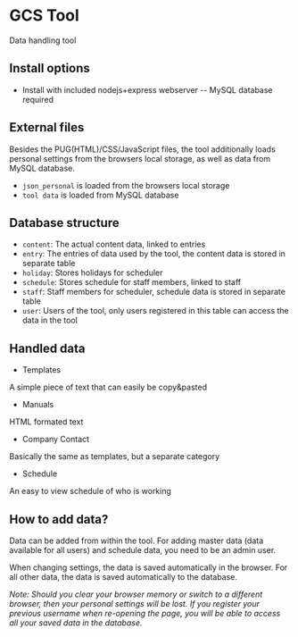 # GCS Tool
Data handling tool

## Install options
- Install with included nodejs+express webserver
-- MySQL database required

## External files
Besides the PUG(HTML)/CSS/JavaScript files, the tool additionally loads personal settings from the browsers local storage, as well as data from MySQL database.
- `json_personal` is loaded from the browsers local storage
- `tool data` is loaded from MySQL database

## Database structure
- `content`: The actual content data, linked to entries
- `entry`: The entries of data used by the tool, the content data is stored in separate table
- `holiday`: Stores holidays for scheduler
- `schedule`: Stores schedule for staff members, linked to staff
- `staff`: Staff members for scheduler, schedule data is stored in separate table
- `user`: Users of the tool, only users registered in this table can access the data in the tool

## Handled data
- Templates

A simple piece of text that can easily be copy&pasted

- Manuals

HTML formated text

- Company Contact

Basically the same as templates, but a separate category

- Schedule

An easy to view schedule of who is working

## How to add data?
Data can be added from within the tool. For adding master data (data available for all users) and schedule data, you need to be an admin user.

When changing settings, the data is saved automatically in the browser. For all other data, the data is saved automatically to the database.

*Note: Should you clear your browser memory or switch to a different browser, then your personal settings will be lost. If you register your previous username when re-opening the page, you will be able to access all your saved data in the database.*
